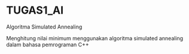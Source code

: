 # TUGAS1_AI
Algoritma Simulated Annealing

Menghitung nilai minimum menggunakan algoritma simulated annealing dalam bahasa pemrograman C++
